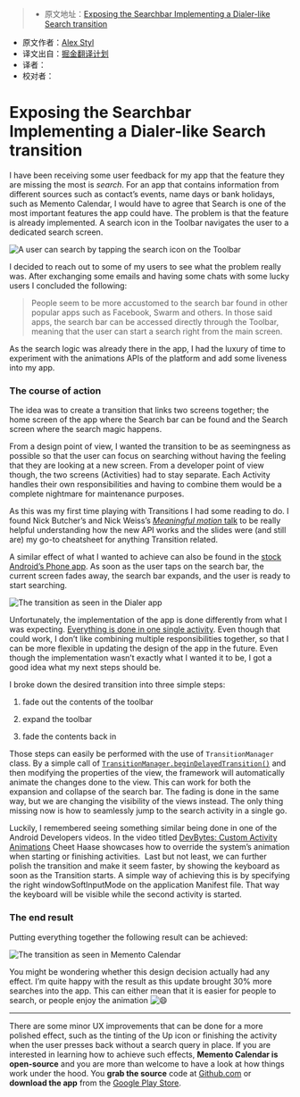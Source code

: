 > * 原文地址：[Exposing the Searchbar Implementing a Dialer-like Search transition](https://medium.com/@alexstyl/https-medium-com-alexstyl-animating-the-toolbar-7a8f1aab39dd#.waucttqbf)
* 原文作者：[Alex Styl](https://medium.com/@alexstyl)
* 译文出自：[掘金翻译计划](https://github.com/xitu/gold-miner)
* 译者：
* 校对者：

# Exposing the Searchbar Implementing a Dialer-like Search transition

I have been receiving some user feedback for my app that the feature they are missing the most is _search_. For an app that contains information from different sources such as contact’s events, name days or bank holidays, such as Memento Calendar, I would have to agree that Search is one of the most important features the app could have. The problem is that the feature is already implemented. A search icon in the Toolbar navigates the user to a dedicated search screen.

![A user can search by tapping the search icon on the Toolbar](https://raw.githubusercontent.com/alexstyl/alexstyl.github.io/master/images/animating-the-toolbar/search_toolbar.png)

I decided to reach out to some of my users to see what the problem really was. After exchanging some emails and having some chats with some lucky users I concluded the following:

> People seem to be more accustomed to the search bar found in other popular apps such as Facebook, Swarm and others. In those said apps, the search bar can be accessed directly through the Toolbar, meaning that the user can start a search right from the main screen.

As the search logic was already there in the app, I had the luxury of time to experiment with the animations APIs of the platform and add some liveness into my app.

### The course of action

The idea was to create a transition that links two screens together; the home screen of the app where the Search bar can be found and the Search screen where the search magic happens.

From a design point of view, I wanted the transition to be as seemingness as possible so that the user can focus on searching without having the feeling that they are looking at a new screen. From a developer point of view though, the two screens (Activities) had to stay separate. Each Activity handles their own responsibilities and having to combine them would be a complete nightmare for maintenance purposes.

As this was my first time playing with Transitions I had some reading to do. I found Nick Butcher’s and Nick Weiss’s [_Meaningful motion_ talk](https://skillsmatter.com/skillscasts/6798-meaningful-motion) to be really helpful understanding how the new API works and the slides were (and still are) my go-to cheatsheet for anything Transition related.

A similar effect of what I wanted to achieve can also be found in the [stock Android’s Phone app](https://play.google.com/store/apps/details?id=com.google.android.dialer). As soon as the user taps on the search bar, the current screen fades away, the search bar expands, and the user is ready to start searching.

![The transition as seen in the Dialer app](https://raw.githubusercontent.com/alexstyl/alexstyl.github.io/master/images/animating-the-toolbar/dialer.gif)

Unfortunately, the implementation of the app is done differently from what I was expecting. [Everything is done in one single activity](http://grepcode.com/file/repository.grepcode.com/java/ext/com.google.android/android-apps/5.1.0_r1/com/android/dialer/DialtactsActivity.java). Even though that could work, I don’t like combining multiple responsibilities together, so that I can be more flexible in updating the design of the app in the future. Even though the implementation wasn’t exactly what I wanted it to be, I got a good idea what my next steps should be.

I broke down the desired transition into three simple steps:

1) fade out the contents of the toolbar

2) expand the toolbar

3) fade the contents back in

Those steps can easily be performed with the use of `TransitionManager` class. By a simple call of [`TransitionManager.beginDelayedTransition()`](http://alexstyl.com/exposing-the-searchbar/) and then modifying the properties of the view, the framework will automatically animate the changes done to the view. This can work for both the expansion and collapse of the search bar. The fading is done in the same way, but we are changing the visibility of the views instead. The only thing missing now is how to seamlessly jump to the search activity in a single go.

Luckily, I remembered seeing something similar being done in one of the Android Developers videos. In the video titled [DevBytes: Custom Activity Animations](https://www.youtube.com/watch?v=CPxkoe2MraA) Cheet Haase showcases how to override the system’s animation when starting or finishing activities.  Last but not least, we can further polish the transition and make it seem faster, by showing the keyboard as soon as the Transition starts. A simple way of achieving this is by specifying the right windowSoftInputMode on the application Manifest file. That way the keyboard will be visible while the second activity is started.

### The end result

Putting everything together the following result can be achieved:

![The transition as seen in Memento Calendar](https://raw.githubusercontent.com/alexstyl/alexstyl.github.io/master/images/animating-the-toolbar/memento.gif)

You might be wondering whether this design decision actually had any effect. I’m quite happy with the result as this update brought 30% more searches into the app. This can either mean that it is easier for people to search, or people enjoy the animation ![😄](https://linmi.cc/wp-content/themes/bokeh/images/emoji/1f604.png)

* * *

There are some minor UX improvements that can be done for a more polished effect, such as the tinting of the Up icon or finishing the activity when the user presses back without a search query in place. If you are interested in learning how to achieve such effects, **Memento Calendar is open-source** and you are more than welcome to have a look at how things work under the hood. You **grab the source** code at [Github.com](https://github.com/alexstyl/Memento-Namedays) or **download the app** from the [Google Play Store](http://alexstyl.com/exposing-the-searchbar/play.google.com/store/apps/details?id=com.alexstyl.specialdates).
